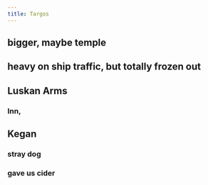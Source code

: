 ```yaml
---
title: Targos
---
```


## bigger, maybe temple
## heavy on ship traffic, but totally frozen out
## Luskan Arms
### Inn,
## Kegan
### stray dog
### gave us cider
